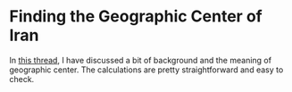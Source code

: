 # Finding the Geographic Center of Iran
In [this thread](https://twitter.com/polfosol/status/1245055111824576514), I have discussed a bit of background and the meaning of geographic center. The calculations are pretty straightforward and easy to check. 
